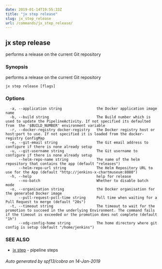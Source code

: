 ```yaml
---
date: 2019-01-14T19:55:33Z
title: "jx step release"
slug: jx_step_release
url: /commands/jx_step_release/
---
```

## jx step release

performs a release on the current Git repository

### Synopsis

performs a release on the current Git repository

```
jx step release [flags]
```

### Options

```
  -a, --application string                the Docker application image name
  -b, --build string                      The Build number which is used to update the PipelineActivity. If not specified its defaulted from  the '$BUILD_NUMBER' environment variable
  -r, --docker-registry docker-registry   the Docker registry host or host:port to use. If not specified it is loaded from the docker-registry ConfigMap
  -e, --git-email string                  The Git email address to configure if there is none already setup
  -u, --git-username string               The Git username to configure if there is none already setup
      --helm-repo-name string             The name of the helm repository that contains the app (default "releases")
      --helm-repo-url string              The Helm Repository URL to use for the App (default "http://jenkins-x-chartmuseum:8080")
  -h, --help                              help for release
      --no-batch                          Whether to disable batch mode
  -o, --organisation string               the Docker organisation for the generated Docker image
      --pull-request-poll-time string     Poll time when waiting for a Pull Request to merge (default "20s")
  -t, --timeout string                    The timeout to wait for the promotion to succeed in the underlying Environment. The command fails if the timeout is exceeded or the promotion does not complete (default "1h")
      --xdg-config-home string            The home directory where git config is setup (default "/home/jenkins")
```

### SEE ALSO

* [jx step](/commands/jx_step/)	 - pipeline steps

###### Auto generated by spf13/cobra on 14-Jan-2019
